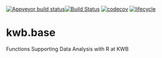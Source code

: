 [![Appveyor build status](https://ci.appveyor.com/api/projects/status/os01vrxb22m6pv19/branch/master?svg=true)](https://ci.appveyor.com/project/KWB-R/kwb-base/branch/master)[![Build Status](https://travis-ci.org/KWB-R/kwb.base.svg?branch=master)](https://travis-ci.org/KWB-R/kwb.base)
[![codecov](https://codecov.io/github/KWB-R/kwb.base/branch/master/graphs/badge.svg)](https://codecov.io/github/KWB-R/kwb.base)
[![lifecycle](https://img.shields.io/badge/lifecycle-stable-brightgreen.svg)](https://www.tidyverse.org/lifecycle/#stable)


# kwb.base
Functions Supporting Data Analysis with R at KWB
